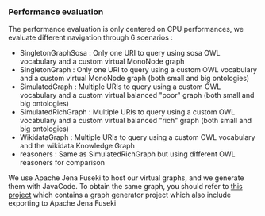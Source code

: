 
### Performance evaluation

The performance evaluation is only centered on CPU performances, we evaluate different navigation through 6 scenarios :
- SingletonGraphSosa : Only one URI to query using sosa OWL vocabulary and a custom virtual MonoNode graph
- SingletonGraph : Only one URI to query using a custom OWL vocabulary and a custom virtual MonoNode graph (both small and big ontologies)
- SimulatedGraph : Multiple URIs to query using a custom  OWL vocabulary and a custom virtual balanced "poor" graph (both small and big ontologies)
- SimulatedRichGraph : Multiple URIs to query using a custom  OWL vocabulary and a custom virtual balanced "rich" graph (both small and big ontologies)
- WikidataGraph : Multiple URIs to query using a custom  OWL vocabulary and the wikidata Knowledge Graph
- reasoners : Same as SimulatedRichGraph but using different OWL reasoners for comparison

We use Apache Jena Fuseki to host our virtual graphs, and we generate them with JavaCode. To obtain the same graph, you should refer to [this project](https://gitlab.emse.fr/isi/internships/master-saffaf/-/tree/master/hypermedia_ldfu_Noe) which contains a graph generator project which also include exporting to Apache Jena Fuseki